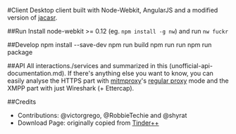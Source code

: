 #Client
    Desktop client built with Node-Webkit, AngularJS and a modified version of [jacasr](https://github.com/tdebarochez/jacasr).

##Run
    Install node-webkit >= 0.12 (eg. `npm install -g nw`) and run `nw fuckr`

##Develop
    npm install --save-dev
    npm run build
    npm run run
    npm run package

##API
    All interactions./services and summarized in this (unofficial-api-documentation.md).
    If there's anything else you want to know, you can easily analyse the HTTPS part with [mitmproxy](http://mitmproxy.org/)'s [regular proxy](https://mitmproxy.org/doc/modes.html) mode and the XMPP part with just Wireshark (+ Ettercap).

##Credits
- Contributions: @victorgrego, @RobbieTechie and @shyrat
- Download Page: originally copied from [Tinder++](https://github.com/mfkp/tinderplusplus)
